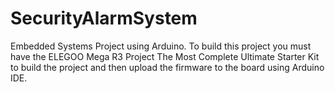 # SecurityAlarmSystem
Embedded Systems Project using Arduino. 
To build this project you must have the ELEGOO Mega R3 Project The Most Complete Ultimate Starter Kit to build the project and then upload the firmware
to the board using Arduino IDE.
